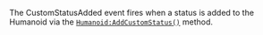 The CustomStatusAdded event fires when a status is added to the Humanoid
via the [`Humanoid:AddCustomStatus()`](https://create.roblox.com/docs/reference/engine/classes/Humanoid#AddCustomStatus) method.